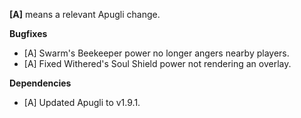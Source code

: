 **[A]** means a relevant Apugli change.

**Bugfixes**
- [A] Swarm's Beekeeper power no longer angers nearby players.
- [A] Fixed Withered's Soul Shield power not rendering an overlay.

**Dependencies**
- [A] Updated Apugli to v1.9.1.